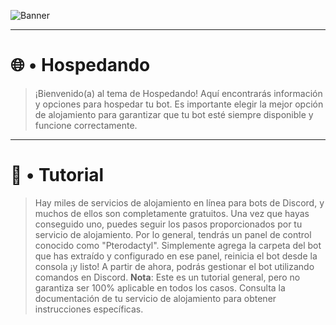 ![Banner](https://github.com/Henry8K/Minescord/assets/119537238/41827571-bf15-419b-b3f1-e50f3dfab9b7)

---

# 🌐 • Hospedando

> ¡Bienvenido(a) al tema de Hospedando! Aquí encontrarás información y opciones para hospedar tu bot. Es importante elegir la mejor opción de alojamiento para garantizar que tu bot esté siempre disponible y funcione correctamente.

---

# 🎯 • Tutorial

> Hay miles de servicios de alojamiento en línea para bots de Discord, y muchos de ellos son completamente gratuitos. Una vez que hayas conseguido uno, puedes seguir los pasos proporcionados por tu servicio de alojamiento. Por lo general, tendrás un panel de control conocido como "Pterodactyl". Simplemente agrega la carpeta del bot que has extraído y configurado en ese panel, reinicia el bot desde la consola ¡y listo! A partir de ahora, podrás gestionar el bot utilizando comandos en Discord. **Nota**: Este es un tutorial general, pero no garantiza ser 100% aplicable en todos los casos. Consulta la documentación de tu servicio de alojamiento para obtener instrucciones específicas.